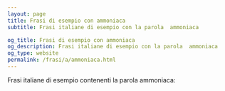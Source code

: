 ```yaml
---
layout: page
title: Frasi di esempio con ammoniaca 
subtitle: Frasi italiane di esempio con la parola  ammoniaca

og_title: Frasi di esempio con ammoniaca 
og_description: Frasi italiane di esempio con la parola  ammoniaca
og_type: website
permalink: /frasi/a/ammoniaca.html
---
```


Frasi italiane di esempio contenenti la parola ammoniaca:


